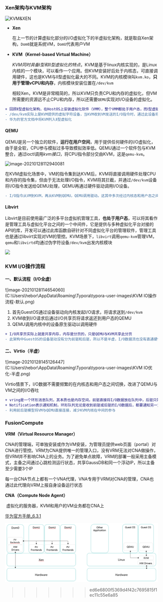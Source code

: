 ### Xen架构与KVM架构

![KVM&XEN](C:\Users\hebor\AppData\Roaming\Typora\typora-user-images\KVM&XEN.png)

- **Xen**

  在上一节的计算虚拟化部分的I/O虚拟化下的半虚拟化架构，就是取自Xen架构，`Dom0`就是系统VM，`DomU`代表用户VM

- **KVM（Kernel-based Virtual Machine）**

  *KVM同时具备Ⅰ型和Ⅱ型虚拟化的特点*，KVM是基于linux内核实现的，是Linux内核的一个模块，可以看作一个应用。但KVM安装好后处于内核态，可直接调用硬件，这也是KVM与Ⅱ型虚拟化最大的不同。KVM的内核模块叫`kvm.ko`，**只用于管理vCPU和内存**，内核模块安装位置在`/dev/kvm`

  相较Xen，KVM是非常精简的，所以KVM只负责CPU和内存的虚拟化，但VM所需要的资源远不止CPU和内存，所以还需要`QEMU`实现对I/O设备的虚拟化。

```diff
+ 回顾Ⅱ型虚拟化架构，在HostOS上安装虚拟化软件（VMM），整个VMM都处于用户态，而Ⅰ型虚拟化架构中VMM处于内核态，且可以直接调用硬件
- /dev/kvm实际上是KVM提供的虚拟字符设备，当KVM收到VM发送的I/O指令时，通过此设备将I/O指令发送给QEMU
- 华为的官方文档中将KVM列入Ⅱ型虚拟化
```

#### QEMU

QEMU是另一个独立的软件，**运行在用户空间**，用于提供任何硬件的I/O虚拟化，由于是全软，CPU参与模拟过多导致模拟效率低。QEMU通过一个软件包与KVM整合，通过ioctl调用*kvm接口*，将CPU指令部分交由KVM，这是`qemu-kvm`。

![image-20210128112940081](C:\Users\hebor\AppData\Roaming\Typora\typora-user-images\qemu-kvm.png)

在KVM虚拟化场景中，VM的指令集到达KVM后，KVM将直接调用硬件处理CPU和内存的指令集，但由于无法处理I/O指令，KVM将其拦截，并通过`/dev/kvm`设备将I/O指令发送给QEMU处理，QEMU再通过硬件驱动调用I/O设备。

```diff
- I/O指令从VM到KVM，再从KVM到QEMU，QEMU调用驱动。这其中多次经过内核态和用户态之间的切换
```



#### Libvirt

Libvirt是目前使用最广泛的多平台虚拟机管理工具，**也处于用户态**，可以将其看作是管理工具与虚拟化平台之间的一个中间件，它是提供与多种虚拟化平台对接的API的库，开发可以通过此库函数自研针对不同虚拟化平台的管理软件，管理工具也是通过libvirt实现对VM的管控。KVM场景下，`libvirt`调用`qemu-kvm`管理VM，`qemu`和`libvirtd`均通过伪字符设备`/dev/kvm`出发内核模块

![](C:\Users\hebor\AppData\Roaming\Typora\typora-user-images\libvirt.png)



### KVM I/O操作流程

#### 一、默认流程（I/O全虚）

![image-20210128114654060](C:\Users\hebor\AppData\Roaming\Typora\typora-user-images\KVM IO操作流程-默认.png)

1. 首先GuestOS通过设备驱动向内核发起I/O请求，将请求送到`/dev/kvm`
2. KVM收到I/O请求后通过I/O共享页将请求返还到用户态的QEMU
3. QEMU调用内核中的设备原生驱动以调用硬件

```diff
+ I/O共享页实际上就是共享内存，内存是分页的，只是QEMU与KVM共享此分页
- 此架构中GuestOS的设备驱动没有分为前驱和后驱，所以不是半虚，I/O数据流也没有直通硬件，所以也不是硬虚
```



#### 二、Virtio（半虚）

![image-20210128145126447](C:\Users\hebor\AppData\Roaming\Typora\typora-user-images\KVM IO优化-半虚.png)

Virtio情景下，I/O数据不需要频繁的在内核态和用户态之间切换，改进了QEMU与VM之间的I/O吞吐

```diff
+ vring是一个环形消息队列，其本质也是内存空间，前驱直接将I/O数据放在队列中，后驱只需要读取指令，反之亦然
+ Notification表示通知机制，环形队列无论是收到前驱或后驱的I/O数据后，都要通知另一方读取数据
- 利用前后驱模型将VM与QEMU直接连接，减少KVM内核在中间的参与
```



### FusionCompute

**VRM（Virtual Resource Manager）**

​	CNA的管理端，可单独安装或作为VM安装，为管理员提供web页面（portal）对CNA进行管控。VRM为CNA提供唯一的管理入口，没有VRM无法对CNA做操作，但VRM并不影响CNA上的业务。为了避免单点故障，VRM的部署一般采用主备模式，主备之间通过心跳检测运行状态，共享GaussDB和同一个浮动IP，所以主备至少需要3个IP

​	每一台CNA节点上都有一个VNA代理，VNA专用于VRM对CNA的管理，CNA也通过此代理向VRM上报自身设备运行状态

**CNA（Compute Node Agent）**

​	虚拟化的服务器，KVM和用户的VM业务都在CNA上

[华为官方手册_6.3.1](https://support.huawei.com/hedex/hdx.do?docid=EDOC1100042941&lang=zh&idPath=22658044|7919788|9856606|21462752|8576912)

![KVM&XEN架构图](https://github.com/Hebolinux/image/blob/main/cloud-compute/HCIA/KVM%20%26%20XEN/KVM%26XEN.png)
>>>>>>> ed6e6800f5369d4f42c7695815f1ec11c55e6a85
